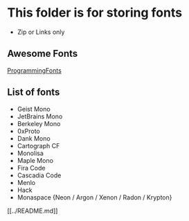 # This folder is for storing fonts

- Zip or Links only

## Awesome Fonts

[ProgrammingFonts](https://www.programmingfonts.org/#twilio-sans-mono)

## List of fonts

- Geist Mono
- JetBrains Mono
- Berkeley Mono
- 0xProto
- Dank Mono
- Cartograph CF
- Monolisa
- Maple Mono
- Fira Code
- Cascadia Code
- Menlo
- Hack
- Monaspace {Neon / Argon / Xenon / Radon / Krypton}

[[../README.md]]
